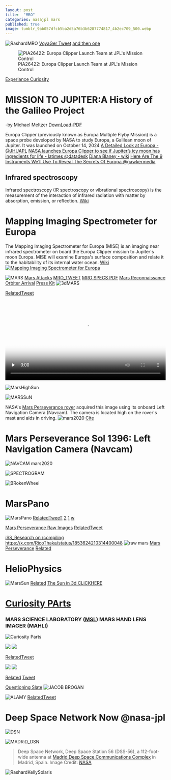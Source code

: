 ```yaml
---
layout: post
title:  "MRO"
categories: nasajpl mars
published: true
image: tumblr_9ab057dfcb5ba2d5a76b3b6287774817_4b2ec709_500.webp
---
```




![RashardMRO](https://pbs.twimg.com/media/GmCmrYVa8AAexOj?format=jpg&name=large)
[VoyaGer Tweet](https://x.com/RicoThaka/status/1900702155235094674) [and then one](https://x.com/RicoThaka/status/1900965690133340289)
<figure class="floatleft">
  <img
    src="https://photojournal.jpl.nasa.gov/jpegMod/PIA26422_modest.jpg"
    alt="PIA26422: Europa Clipper Launch Team at JPL's Mission Control" />
  <figcaption>PIA26422: Europa Clipper Launch Team at JPL's Mission Control</figcaption>
</figure>

[Experiance Curiosity](https://eyes.nasa.gov/curiosity/)

# MISSION TO JUPITER:A History of the Galileo Project
-by Michael Meltzer [DownLoad-PDF](https://www.nasa.gov/wp-content/uploads/2023/04/sp-4231.pdf) 

Europa Clipper (previously known as Europa Multiple Flyby Mission) is a space probe developed by NASA to study Europa, a Galilean moon of Jupiter. It was launched on October 14, 2024
[A Detailed Look at Europa - @JHUAPL](https://www.jhuapl.edu/destinations/missions/europa-clipper) [NASA launches Europa Clipper to see if Jupiter’s icy moon has ingredients for life - latimes @datadesk](https://www.latimes.com/science/story/2024-10-14/nasa-jupiter-probe-launches-aboard-spacex-rocket) [Diana Blaney - wiki](https://x.com/BubbleGumPop510/status/1902129410926596449) [Here Are The 9 Instruments We’ll Use To Reveal The Secrets Of Europa @gawkermedia](https://gizmodo.com/heres-the-9-instruments-well-use-to-reveal-the-secrets-1706993818)


## Infrared spectroscopy
Infrared spectroscopy (IR spectroscopy or vibrational spectroscopy) is the measurement of the interaction of infrared radiation with matter by absorption, emission, or reflection. [Wiki](https://en.wikipedia.org/wiki/Infrared_spectroscopy)

# Mapping Imaging Spectrometer for Europa
The Mapping Imaging Spectrometer for Europa (MISE) is an imaging near infrared spectrometer on board the Europa Clipper mission to Jupiter's moon Europa. MISE will examine Europa's surface composition and relate it to the habitability of its internal water ocean. [Wiki](https://en.wikipedia.org/wiki/Mapping_Imaging_Spectrometer_for_Europa)
[<img src="https://upload.wikimedia.org/wikipedia/commons/thumb/b/b8/Europa_Clipper%E2%80%99s_Mapping_Imaging_Spectrometer_for_Europa.jpg/810px-Europa_Clipper%E2%80%99s_Mapping_Imaging_Spectrometer_for_Europa.jpg" alt="Mapping Imaging Spectrometer for Europa" />](https://upload.wikimedia.org/wikipedia/commons/thumb/b/b8/Europa_Clipper%E2%80%99s_Mapping_Imaging_Spectrometer_for_Europa.jpg/810px-Europa_Clipper%E2%80%99s_Mapping_Imaging_Spectrometer_for_Europa.jpg)

![MARS](https://pbs.twimg.com/media/Gi-nkFVbkAAq9cE?format=jpg&name=large)
[Mars Attacks](https://x.com/RicoThaka/status/1886911203743842619)
[MRO_TWEET](https://x.com/RicoThaka/status/1760472287265038367) [MRO SPECS PDF](https://descanso.jpl.nasa.gov/monograph/series13/DeepCommo_Chapter6--141029.pdf)
[Mars Reconnaissance Orbiter Arrival](https://www.jpl.nasa.gov/news/press_kits/mro-arrival.pdf) [Press Kit](http://crism.jhuapl.edu/education/downloads/CRISMfsWeb_Low_Res.pdf)
![3dMARS](https://pds-imaging.jpl.nasa.gov/archive/pdsimg-atlas/atlas:pds4:mars_2020:perseverance:/mars2020_navcam_ops_mosaic/browse/sol/00013/ids/rdr/mosaic/N_GRGB_0013_RZS_0030028_CYP_R_AUTOGENJ03.png:lg.webp)

[RelatedTweet](https://x.com/RicoThaka/status/1894952477684048147)

<video controls preload="none"   width="100%" height="auto" poster="https://stereo.gsfc.nasa.gov/img/3dimages/movies/Jul3_171A_post_flare_loops/frame000.jpg">
    
<source src="https://stereo.gsfc.nasa.gov/img/3dimages/movies/Jul3_171A_post_flare_loops.mp4" type="video/mp4" />
         Download the
        or
<a href="https://stereo.gsfc.nasa.gov/img/3dimages/movies/Jul3_171A_post_flare_loops.mp4">mp4</a>
        video.
</video> 

![MarsHighSun](https://mars.nasa.gov/mars2020-raw-images/pub/ods/surface/sol/01396/ids/edr/browse/ncam/NLF_1396_0790870193_597ECM_N0650000NCAM00501_01_295J01_1200.jpg)

![MARSSuN](https://mars.nasa.gov/mars2020-raw-images/pub/ods/surface/sol/01396/ids/edr/browse/ncam/NLF_1396_0790870040_037ECM_N0650000NCAM00501_01_295J01_1200.jpg)

NASA's [Mars Perseverance rover](https://mars.nasa.gov/mars2020/multimedia/raw-images/NLF_1396_0790870040_037ECM_N0650000NCAM00501_01_295J) acquired this image using its onboard Left Navigation Camera (Navcam). The camera is located high on the rover's mast and aids in driving.
![mars2020](https://mars.nasa.gov/mars2020-raw-images/pub/ods/surface/sol/01396/ids/edr/browse/fcam/FLF_1396_0790869729_050ECM_N0650000FHAZ00219_01_295J01_1200.jpg) [Cite](https://mars.nasa.gov/mars2020/multimedia/raw-images/FLF_1396_0790869729_050ECM_N0650000FHAZ00219_01_295J)

# Mars Perseverance Sol 1396: Left Navigation Camera (Navcam)
![NAVCAM mars2020](https://mars.nasa.gov/mars2020-raw-images/pub/ods/surface/sol/01396/ids/edr/browse/fcam/FLF_1396_0790869729_050ECM_N0650000FHAZ00219_01_295J01_1200.jpg)

![SPECTROGRAM](https://ia803409.us.archive.org/24/items/common-all-night-long/All%20Night%20Long/01-All%20Night%20Long%20%28Ft.%20Erykah%20Badu%29_spectrogram.png)

![BRokenWheel](https://pbs.twimg.com/media/GIz-b_FasAAFssX?format=jpg&name=large)

# MarsPano 
![MarsPano](https://pbs.twimg.com/media/GigDa_2a4AAEdzj?format=jpg&name=large)
[RelatedTweeT](https://x.com/RicoThaka/status/1884760551156510720) [2](https://mars.nasa.gov/mars2020-raw-images/pub/ods/surface/sol/00532/ids/edr/browse/zcam/ZR0_0532_0714160208_098EBY_N0261222ZCAM03426_1100LMJ01_1200.jpg) [1](https://mars.nasa.gov/mars2020-raw-images/pub/ods/surface/sol/00532/ids/edr/browse/zcam/ZR0_0532_0714159981_098EBY_N0261222ZCAM03426_1100LMJ01_1200.jpg) [w](https://mars.nasa.gov/mars2020-raw-images/pub/ods/surface/sol/00690/ids/edr/browse/shrlc/SI1_0690_0728205224_570ECM_N0321184SRLC08040_0000LMJ05_1200.jpg)

[Mars Perseverance Raw Images](https://mars.nasa.gov/mars2020/multimedia/raw-images/)
[RelatedTweet](https://x.com/RicoThaka/status/1884759440655839323) 

[iSS_Research on /compiling](https://ricothaka.github.io/compiling/The-Iss-Research)
https://x.com/RicoThaka/status/1853624210314400048
![raw mars](https://pbs.twimg.com/media/GblkCitbMAA6KQr?format=jpg&name=large)
[Mars Perseverance](https://mars.nasa.gov/mars2020/multimedia/raw-images/) [Related](https://x.com/RicoThaka/status/1853623028653126042)
# HelioPhysics
![MarsSun](https://pbs.twimg.com/media/GdFzqLlagAEzrn_?format=jpg&name=large)
[Related](https://x.com/RicoThaka/status/1860395564120309861) [The Sun in 3d CLiCKHERE](https://stereo.gsfc.nasa.gov/img/3dimages/movies/Jul3_171A_post_flare_loops.html)
#  [Curiosity PArts](https://www.msss.com/all_projects/msl-mahli.php)
### MARS SCIENCE LABORATORY ([MSL](https://x.com/RicoThaka/status/1848478640385773811)) MARS HAND LENS IMAGER (MAHLI)
![Curiosity Parts](https://pbs.twimg.com/media/Gacc7-bWEAA_f2f?format=jpg&name=large)

<div class="tupperware">
<img src="https://pbs.twimg.com/media/GacdJwaXsAAPeJp?format=jpg&name=large" />
<img src="https://pbs.twimg.com/media/GacdO3eWoAAAlyB?format=jpg&name=large" />
</div>

[RelatedTweet](https://x.com/RicoThaka/status/1895832937540792393)
<div class="tupperware">
<img src="https://pbs.twimg.com/media/Ghm67NhbgAAIIbq?format=jpg&name=medium" />
<img src="https://pbs.twimg.com/media/Ghm67NhbgAAIIbq?format=jpg&name=medium" />
</div>

[Related](https://x.com/thakasartu/status/1880737684043489628) [Tweet](https://x.com/thakasartu/status/1880739891186958758/photo/1)


[Questioning Slate](https://x.com/RicoThaka/status/1863340837003993509)
![JACOB BROGAN](https://pbs.twimg.com/media/GdvqRQIbUAAzDr3?format=jpg&name=large)

![ALAMY](https://media.gettyimages.com/id/458981575/photo/mariner-10-venus-murcury-mission.jpg?s=612x612&w=gi&k=20&c=oKe19g7rzI9CSBj9MINzMx_Y1cWIHiKoG5z_d8jVYXg=)
[RelatedTweet](https://x.com/thakasartu/status/1896995321508659670)


# Deep Space Network Now @nasa-jpl
![DSN](https://eyes.nasa.gov/apps/dsn-now/images/intro/deep-space-network-logo@2x.png)

<object type="text/html" data="https://eyes.nasa.gov/apps/dsn-now/dsn.html" style="height:500px;width:100%;" >
    </object>


![MADRiD_DSN](https://www.nasa.gov/wp-content/uploads/2023/08/madrid-dss-56-01.jpg)
>Deep Space Network, Deep Space Station 56 (DSS-56), a 112-foot-wide antenna at [Madrid Deep Space Communications Complex](https://www.mdscc.nasa.gov/index.php/en/start/) in Madrid, Spain. Image Credit: [NASA](https://plus.nasa.gov/series/)


![RashardKellySolaris](https://pbs.twimg.com/media/GOJIhWJa4AAc5WC?format=jpg&name=large)